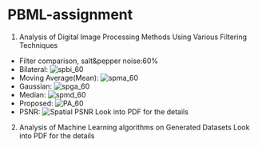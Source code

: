 # PBML-assignment

1. Analysis of Digital Image Processing Methods Using Various Filtering Techniques
- Filter comparison, salt&pepper noise:60%
- Bilateral: ![spbi_60](https://github.com/claudeyou/pbml/assets/129871387/ca9450a9-3354-4b98-9558-8b37547df44e)
- Moving Average(Mean): ![spma_60](https://github.com/claudeyou/pbml/assets/129871387/24e9256c-2282-4505-913f-06d8696f24ff)
- Gaussian: ![spga_60](https://github.com/claudeyou/pbml/assets/129871387/06a6446b-fb7f-4246-8c99-c9e7e87f6b87)
- Median: ![spmd_60](https://github.com/claudeyou/pbml/assets/129871387/24bb74b3-4c23-4600-aa2c-443d45b35b7c)
- Proposed: ![PA_60](https://github.com/claudeyou/pbml/assets/129871387/34eb67c1-1b86-48d0-b51a-f11b9998823d)
- PSNR: ![Spatial PSNR](https://github.com/claudeyou/pbml/assets/129871387/2928dff3-80f9-4747-be41-76e280ce4332)
Look into PDF for the details

2. Analysis of Machine Learning algorithms on Generated Datasets
Look into PDF for the details
